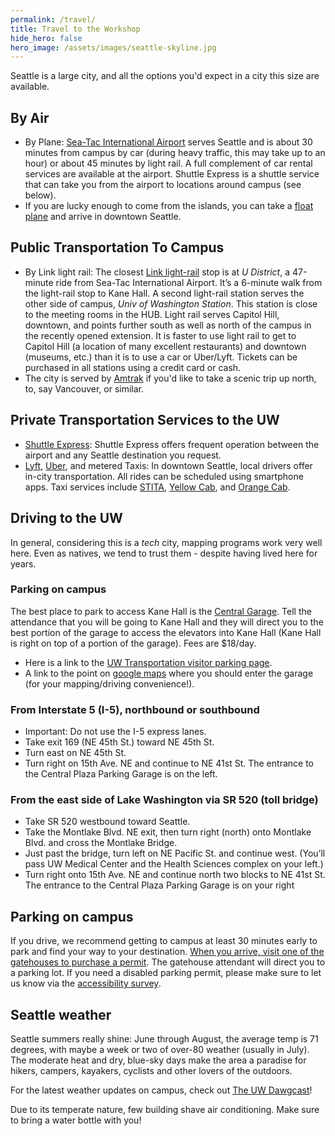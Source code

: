 ```yaml
---
permalink: /travel/
title: Travel to the Workshop
hide_hero: false
hero_image: /assets/images/seattle-skyline.jpg
---
```


Seattle is a large city, and all the options you'd expect in a city this size are available.

## By Air

- By Plane: [Sea-Tac International Airport](https://www.portseattle.org/sea-tac) serves Seattle and is about 30 minutes from campus by car (during heavy traffic, this may take up to an hour) or about 45 minutes by light rail. A full complement of car rental services are available at the airport. Shuttle Express is a shuttle service that can take you from the airport to locations around campus (see below).
- If you are lucky enough to come from the islands, you can take a [float plane](https://kenmoreair.com/) and arrive in downtown Seattle.

## Public Transportation To Campus

- By Link light rail: The closest [Link light-rail](https://www.soundtransit.org/schedules/route/40_100479) stop is at _U District_, a 47-minute ride from Sea-Tac International Airport. It’s a 6-minute walk from the light-rail stop to Kane Hall. A second light-rail station serves the other side of campus, _Univ of Washington Station_. This station is close to the meeting rooms in the HUB. Light rail serves Capitol Hill, downtown, and points further south as well as north of the campus in the recently opened extension. It is faster to use light rail to get to Capitol Hill (a location of many excellent restaurants) and downtown (museums, etc.) than it is to use a car or Uber/Lyft. Tickets can be purchased in all stations using a credit card or cash.
- The city is served by [Amtrak](https://www.amtrak.com/stations/sea) if you'd like to take a scenic trip up north, to, say Vancouver, or similar.

## Private Transportation Services to the UW

- [Shuttle Express](http://www.shuttleexpress.com/webpages/reservations.html): Shuttle Express offers frequent operation between the airport and any Seattle destination you request.
- [Lyft](https://www.lyft.com/rider/cities/seattle-wa), [Uber](https://www.uber.com/global/en/cities/seattle/), and metered Taxis: In downtown Seattle, local drivers offer in-city transportation. All rides can be scheduled using smartphone apps. Taxi services include [STITA](https://www.stitataxi.com/), [Yellow Cab](https://seattleyellowcab.com/), and [Orange Cab](http://orangecab.net/).

## Driving to the UW

In general, considering this is a _tech_ city, mapping programs work very well here. Even as natives, we tend to trust them - despite having lived here for years.

### Parking on campus

The best place to park to access Kane Hall is the [Central Garage](https://www.washington.edu/maps/#!/central-plaza-garage-c01-c02-c03-c04-c05-c06). Tell the attendance that you will be going to Kane Hall and they will direct you to the best portion of the garage to access the elevators into Kane Hall (Kane Hall is right on top of a portion of the garage). Fees are $18/day.

- Here is a link to the [UW Transportation visitor parking page](https://transportation.uw.edu/park/visitor).
- A link to the point on [google maps](https://goo.gl/maps/M77WR8SnwQQi8kLz9) where you should enter the garage (for your mapping/driving convenience!).

### From Interstate 5 (I-5), northbound or southbound

- Important: Do not use the I-5 express lanes.
- Take exit 169 (NE 45th St.) toward NE 45th St.
- Turn east on NE 45th St.
- Turn right on 15th Ave. NE and continue to NE 41st St. The entrance to the Central Plaza Parking Garage is on the left.

### From the east side of Lake Washington via SR 520 (toll bridge)

- Take SR 520 westbound toward Seattle.
- Take the Montlake Blvd. NE exit, then turn right (north) onto Montlake Blvd. and cross the Montlake Bridge.
- Just past the bridge, turn left on NE Pacific St. and continue west. (You’ll pass UW Medical Center and the Health Sciences complex on your left.)
- Turn right onto 15th Ave. NE and continue north two blocks to NE 41st St. The entrance to the Central Plaza Parking Garage is on your right

## Parking on campus

If you drive, we recommend getting to campus at least 30 minutes early to park and find your way to your destination. [When you arrive, visit one of the gatehouses to purchase a permit](https://transportation.uw.edu/park). The gatehouse attendant will direct you to a parking lot. If you need a disabled parking permit, please make sure to let us know via the [accessibility survey](/accessibility/).

## Seattle weather

Seattle summers really shine: June through August, the average temp is 71 degrees, with maybe a week or two of over-80 weather (usually in July). The moderate heat and dry, blue-sky days make the area a paradise for hikers, campers, kayakers, cyclists and other lovers of the outdoors.

For the latest weather updates on campus, check out [The UW Dawgcast](https://sites.uw.edu/theuwdawgcast/)!

Due to its temperate nature, few building shave air conditioning. Make sure to bring a water bottle with you!
